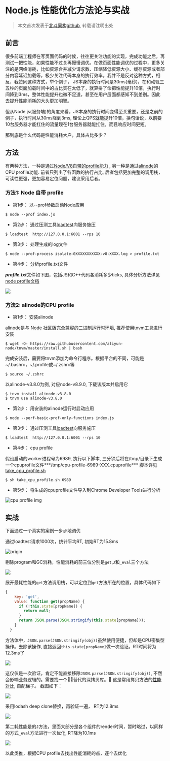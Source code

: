# Node.js 性能优化方法论与实战

> 本文首次发表于[北斗同构github](https://github.com/alibaba/beidou/blob/master/packages/beidou-docs/articles/node-performance-optimization.md), 转载请注明出处

## 前言
很多前端工程师在写页面代码的时候，往往更关注功能的实现，完成功能之后，再测试一把性能，如果性能不过关再慢慢调优。在做页面性能调优的过程中，更多关注的是网络消耗，比如资源合并减少请求数、压缩降低资源大小、缓存资源或者部分内容延迟加载等，极少关注代码本身的执行效率。我并不是反对这种方式，相反，我赞同这种方式，举个例子， JS本身的执行时间是30ms(毫秒)，在和动辄三五秒的页面加载时间中的占比实在太低了，就算拼了命把性能提升10倍，执行时间降到3ms，整体性能提升也微不足道，甚至在用户层面都感知不到差别。因此去提升性能消耗的大头更加明智。

但从Node.js(服务端)的角度来看，JS本身的执行时间变得至关重要，还是之前的例子，执行时间从30ms降到3ms, 理论上QPS就能提升10倍，换句话说，以前要10台服务器才能扛住的流量现在1台服务器就能扛住，而且响应时间更短。

那到底是什么代码是性能消耗大户，具体占比多少？

## 方法

有两种方法，一种是通过[Node/V8自带的profile能力](https://nodejs.org/uk/docs/guides/simple-profiling/) , 另一种是通过[alinode](http://alinode.alibaba-inc.com/)的 CPU profile功能. 前者只列出了各函数的执行占比, 后者包括更加完整的调用栈，可读性更强，更加容易定位问题，建议采用后者。

### 方法1: Node 自带 profile

* 第1步： 以--prof参数启动Node应用

```
$ node --prof index.js
```

* 第2步： 通过压测工具[loadtest](https://github.com/alexfernandez/loadtest)向服务施压

```
$ loadtest  http://127.0.0.1:6001 --rps 10
```

* 第3步： 处理生成的log文件

```
$ node --prof-process isolate-0XXXXXXXXXXX-v8-XXXX.log > profile.txt 
```

* 第4步： 分析profile.txt文件

***profile.txt***文件如下图，包括JS和C++代码各消耗多少ticks, 具体分析方法详见[node profile文档](https://nodejs.org/uk/docs/guides/simple-profiling/)

![](https://img.alicdn.com/tfs/TB1GCXbilfH8KJjy1XbXXbLdXXa-742-470.png)

### 方法2: alinode的CPU profile

* 第1步： 安装alinode

alinode是与 Node 社区版完全兼容的二进制运行时环境, 推荐使用tnvm工具进行安装

```
$ wget -O- https://raw.githubusercontent.com/aliyun-node/tnvm/master/install.sh | bash

```

完成安装后，需要将tnvm添加为命令行程序。根据平台的不同，可能是~/.bashrc，~/.profile或~/.zshrc等

```
$ source ~/.zshrc
```

以alinode-v3.8.0为例, 对应node-v8.9.0, 下载该版本并启用它

```
$ tnvm install alinode-v3.8.0
$ tnvm use alinode-v3.8.0

```

* 第2步： 用安装的alinode运行时启动应用

```
$ node --perf-basic-prof-only-functions index.js
```

* 第3步： 通过压测工具[loadtest](https://github.com/alexfernandez/loadtest)向服务施压

```
$ loadtest  http://127.0.0.1:6001 --rps 10
```

* 第4步： cpu profile

假设启动的worker进程号为6989, 执行以下脚本, 三分钟后将在/tmp/目录下生成一个cpuprofile文件***/tmp/cpu-profile-6989-XXX.cpuprofile***
脚本详见[take_cpu_profile.sh](https://github.com/alibaba/beidou/blob/master/scripts/take_cpu_profile.sh)

```
$ sh take_cpu_profile.sh 6989
```

* 第5步： 将生成的cpuprofile文件导入到Chrome Developer Tools进行分析

![cpu profile img](https://img.alicdn.com/tfs/TB1GwBRilTH8KJjy0FiXXcRsXXa-968-484.png)

## 实战

下面通过一个真实的案例一步步地调优

通过loadtest请求1000次，统计平均RT, 初始RT为15.8ms

![origin](https://img.alicdn.com/tfs/TB1Qpmnih6I8KJjy0FgXXXXzVXa-828-394.png)

剔除program和GC消耗，性能消耗的前三位分别是`get`,`J`和`_eval`三个方法

![](https://img.alicdn.com/tfs/TB1K1t3igvD8KJjy0FlXXagBFXa-1048-570.png)

展开最耗性能的`get`方法调用栈，可以定位到`get`方法所在的位置，具体代码如下

```javascript
{
    key: 'get',
    value: function get(propName) {
      if (!this.state[propName]) {
        return null;
      }
      return JSON.parse(JSON.stringify(this.state[propName]));
    }
  }
```

方法体中，`JSON.parse(JSON.stringify(obj))`虽然使用便捷，但却是CPU密集型操作。去除该操作, 直接返回`this.state[propName]`做一次验证。RT时间将为12.3ms了

![](https://img.alicdn.com/tfs/TB17HVOicrI8KJjy0FhXXbfnpXa-810-375.png)

这仅仅是一次验证，肯定不能直接移除`JSON.parse(JSON.stringify(obj))`, 不然会影响业务逻辑的。需要找一个替代的深拷贝库。
这是常用拷贝方法的[性能对比](http://jsben.ch/bWfk9), 自配梯子。 截图如下：

![](https://img.alicdn.com/tfs/TB1bgXqilfH8KJjy1XbXXbLdXXa-2794-1376.png)

采用lodash deep clone替换，再验证一遍， RT为12.8ms

![](https://img.alicdn.com/tfs/TB18FXtilfH8KJjy1XbXXbLdXXa-810-378.png)

第二耗性能是的`J`方法，里面大部分是各个组件的render时间，暂时略过，以同样的方式`_eval`方法进行一次优化, RT降为10.1ms

![](https://img.alicdn.com/tfs/TB1Ne2DfOqAXuNjy1XdXXaYcVXa-810-378.png)

以此类推，根据CPU profile去找出性能消耗的点，逐个去优化